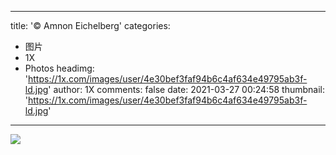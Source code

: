 
---
title: '© Amnon Eichelberg'
categories: 
 - 图片
 - 1X
 - Photos
headimg: 'https://1x.com/images/user/4e30bef3faf94b6c4af634e49795ab3f-ld.jpg'
author: 1X
comments: false
date: 2021-03-27 00:24:58
thumbnail: 'https://1x.com/images/user/4e30bef3faf94b6c4af634e49795ab3f-ld.jpg'
---

<div>   
<img src="https://1x.com/images/user/4e30bef3faf94b6c4af634e49795ab3f-ld.jpg" referrerpolicy="no-referrer">  
</div>
            